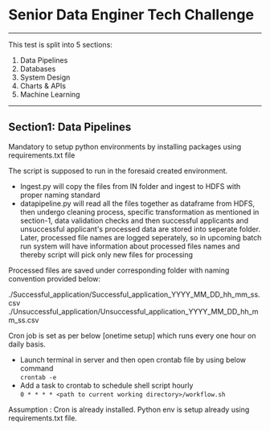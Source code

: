 # Senior Data Enginer Tech Challenge
---
This test is split into 5 sections:
1. Data Pipelines
2. Databases 
3. System Design
4. Charts & APIs
5. Machine Learning

---
## Section1: Data Pipelines

Mandatory to setup python environments by installing packages using requirements.txt file

The script is supposed to run in the foresaid created environment.

- Ingest.py will copy the files from IN folder and ingest to HDFS with proper naming standard
- datapipeline.py will read all the files together as dataframe from HDFS, then undergo cleaning process, specific transformation as mentioned in section-1, data validation checks and then successful applicants and unsuccessful applicant's processed data are stored into seperate folder. Later, processed file names are logged seperately, so in upcoming batch run system will have information about processed files names and thereby script will pick only new files for processing

Processed files are saved under corresponding folder with naming convention provided below:

./Successful_application/Successful_application_YYYY_MM_DD_hh_mm_ss.csv
./Unsuccessful_application/Unsuccessful_application_YYYY_MM_DD_hh_mm_ss.csv

Cron job is set as per below [onetime setup] which runs every one hour on daily basis.

- Launch terminal in server and then open crontab file by using below command
 <br>`crontab -e`
- Add a task to crontab to schedule shell script hourly
 <br>`0 * * * * <path to current working directory>/workflow.sh`

Assumption : Cron is already installed. Python env is setup already using requirements.txt file.
